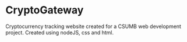 # CryptoGateway
Cryptocurrency tracking website created for a CSUMB web development project. Created using nodeJS, css and html.
